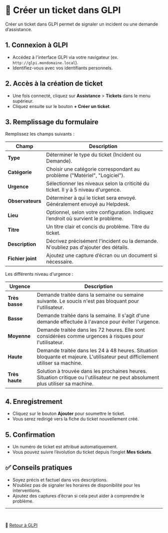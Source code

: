 # 📝 Créer un ticket dans GLPI

Créer un ticket dans GLPI permet de signaler un incident ou une demande d’assistance.

## 1. Connexion à GLPI

-  Accédez à l'interface GLPI via votre navigateur (ex. `http://glpi.mondomaine.local`).
-  Identifiez-vous avec vos identifiants personnels.


## 2. Accès à la création de ticket

- Une fois connecté, cliquez sur **Assistance** > **Tickets** dans le menu supérieur.
- Cliquez ensuite sur le bouton **+ Créer un ticket**.


## 3. Remplissage du formulaire

Remplissez les champs suivants :

| Champ                  | Description                                                                            |
|------------------------|----------------------------------------------------------------------------------------|
| **Type**               | Déterminer le type du ticket (Incident ou Demande).                                   |
| **Catégorie**          | Choisir une catégorie correspondant au problème ("Matériel", "Logiciel").             |
| **Urgence**            | Sélectionner les niveaux selon la criticité du ticket. Il y à 5 niveau d'urgence.     |
| **Observateurs**       | Déterminer à qui le ticket sera envoyé. Généralement envoyé au Helpdesk.              |
| **Lieu**               | Optionnel, selon votre configuration. Indiquez l’endroit où survient le problème.     |
| **Titre**              | Un titre clair et concis du problème. Titre du ticket.                                |
| **Description**        | Décrivez précisément l'incident ou la demande. N'oubliez pas d'ajouter des détails.   |
| **Fichier joint**      | Ajoutez une capture d’écran ou un document si nécessaire.                             |

Les différents niveau d'urgence :

| Urgence                | Description                                                                                                                        |
|------------------------|------------------------------------------------------------------------------------------------------------------------------------|
| **Très basse**         | Demande traitée dans la semaine ou semaine suivante. Le soucis n'est pas bloquant pour l'utilisateur.                             |
| **Basse**              | Demande traitée dans la semaine. Il s'agit d'une demande effectuée à l'avance pour éviter l'urgence.                              |
| **Moyenne**            | Demande traitée dans les 72 heures. Elle sont considérées comme urgences à risques pour l'utilisateur.                            |
| **Haute**              | Demande traitée dans les 24 à 48 heures. Situation bloquante et majeure. L'utilisateur peut difficilement utiliser sa machine.    |
| **Très haute**         | Solution à trouvée dans les prochaines heures. Situation critique ou l'utilisateur ne peut absolument plus utiliser sa machine.   |


## 4. Enregistrement

- Cliquez sur le bouton **Ajouter** pour soumettre le ticket.
- Vous serez redirigé vers la fiche du ticket nouvellement créé.


## 5. Confirmation

- Un numéro de ticket est attribué automatiquement.
- Vous pouvez suivre l’évolution du ticket depuis l’onglet **Mes tickets**.


## ✅ Conseils pratiques

- Soyez précis et factuel dans vos descriptions.
- N’oubliez pas de signaler les horaires de disponibilité pour les interventions.
- Ajoutez des captures d’écran si cela peut aider à comprendre le problème.

---
<br>

📎 [Retour à GLPI](../glpi.md)
